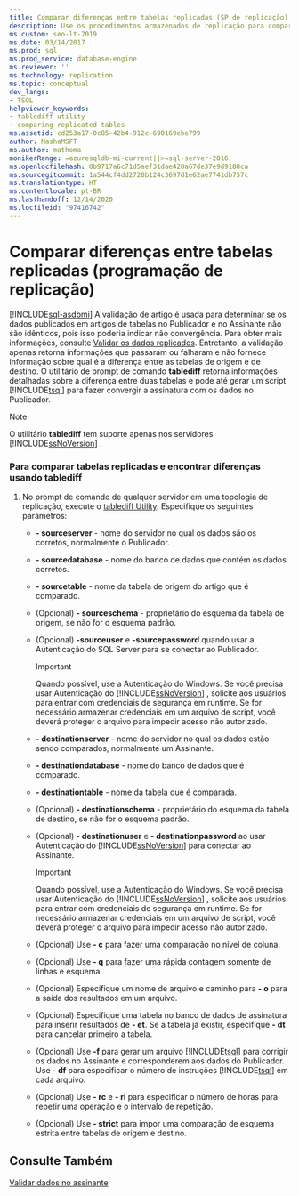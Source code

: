 ```yaml
---
title: Comparar diferenças entre tabelas replicadas (SP de replicação)
description: Use os procedimentos armazenados de replicação para comparar as diferenças entre as tabelas replicadas no Publicador e no Assinante.
ms.custom: seo-lt-2019
ms.date: 03/14/2017
ms.prod: sql
ms.prod_service: database-engine
ms.reviewer: ''
ms.technology: replication
ms.topic: conceptual
dev_langs:
- TSQL
helpviewer_keywords:
- tablediff utility
- comparing replicated tables
ms.assetid: cd253a17-0c85-42b4-912c-690169ebe799
author: MashaMSFT
ms.author: mathoma
monikerRange: =azuresqldb-mi-current||>=sql-server-2016
ms.openlocfilehash: 0b9717a6c71d5aef31dae428a67de37e9d9188ca
ms.sourcegitcommit: 1a544cf4dd2720b124c3697d1e62ae7741db757c
ms.translationtype: HT
ms.contentlocale: pt-BR
ms.lasthandoff: 12/14/2020
ms.locfileid: "97416742"
---
```

# <a name="compare-differences-between-replicated-tables-replication-programming"></a>Comparar diferenças entre tabelas replicadas (programação de replicação)
[!INCLUDE[sql-asdbmi](../../../includes/applies-to-version/sql-asdbmi.md)]
  A validação de artigo é usada para determinar se os dados publicados em artigos de tabelas no Publicador e no Assinante não são idênticos, pois isso poderia indicar não convergência. Para obter mais informações, consulte [Validar os dados replicados](../../../relational-databases/replication/validate-data-at-the-subscriber.md). Entretanto, a validação apenas retorna informações que passaram ou falharam e não fornece informação sobre qual é a diferença entre as tabelas de origem e de destino. O utilitário de prompt de comando **tablediff** retorna informações detalhadas sobre a diferença entre duas tabelas e pode até gerar um script [!INCLUDE[tsql](../../../includes/tsql-md.md)] para fazer convergir a assinatura com os dados no Publicador.  
  
> [!NOTE]  
>  O utilitário **tablediff** tem suporte apenas nos servidores [!INCLUDE[ssNoVersion](../../../includes/ssnoversion-md.md)] .  
  
### <a name="to-compare-replicated-tables-for-differences-using-tablediff"></a>Para comparar tabelas replicadas e encontrar diferenças usando tablediff  
  
1.  No prompt de comando de qualquer servidor em uma topologia de replicação, execute o [tablediff Utility](../../../tools/tablediff-utility.md). Especifique os seguintes parâmetros:  
  
    -   **- sourceserver** - nome do servidor no qual os dados são os corretos, normalmente o Publicador.  
  
    -   **- sourcedatabase** - nome do banco de dados que contém os dados corretos.  
  
    -   **- sourcetable** - nome da tabela de origem do artigo que é comparado.  
  
    -   (Opcional) **- sourceschema** - proprietário do esquema da tabela de origem, se não for o esquema padrão.  
  
    -   (Opcional) **-sourceuser** e **-sourcepassword** quando usar a Autenticação do SQL Server para se conectar ao Publicador.  
  
        > [!IMPORTANT]  
        >  Quando possível, use a Autenticação do Windows. Se você precisa usar Autenticação do [!INCLUDE[ssNoVersion](../../../includes/ssnoversion-md.md)] , solicite aos usuários para entrar com credenciais de segurança em runtime. Se for necessário armazenar credenciais em um arquivo de script, você deverá proteger o arquivo para impedir acesso não autorizado.  
  
    -   **- destinationserver** - nome do servidor no qual os dados estão sendo comparados, normalmente um Assinante.  
  
    -   **- destinationdatabase** - nome do banco de dados que é comparado.  
  
    -   **- destinationtable** - nome da tabela que é comparada.  
  
    -   (Opcional) **- destinationschema** - proprietário do esquema da tabela de destino, se não for o esquema padrão.  
  
    -   (Opcional) **- destinationuser** e **- destinationpassword** ao usar Autenticação do [!INCLUDE[ssNoVersion](../../../includes/ssnoversion-md.md)] para conectar ao Assinante.  
  
        > [!IMPORTANT]  
        >  Quando possível, use a Autenticação do Windows. Se você precisa usar Autenticação do [!INCLUDE[ssNoVersion](../../../includes/ssnoversion-md.md)] , solicite aos usuários para entrar com credenciais de segurança em runtime. Se for necessário armazenar credenciais em um arquivo de script, você deverá proteger o arquivo para impedir acesso não autorizado.  
  
    -   (Opcional) Use **- c** para fazer uma comparação no nível de coluna.  
  
    -   (Opcional) Use **- q** para fazer uma rápida contagem somente de linhas e esquema.  
  
    -   (Opcional) Especifique um nome de arquivo e caminho para **- o** para a saída dos resultados em um arquivo.  
  
    -   (Opcional) Especifique uma tabela no banco de dados de assinatura para inserir resultados de **- et**. Se a tabela já existir, especifique **- dt** para cancelar primeiro a tabela.  
  
    -   (Opcional) Use **-f** para gerar um arquivo [!INCLUDE[tsql](../../../includes/tsql-md.md)] para corrigir os dados no Assinante e corresponderem aos dados do Publicador. Use **- df** para especificar o número de instruções [!INCLUDE[tsql](../../../includes/tsql-md.md)] em cada arquivo.  
  
    -   (Opcional) Use **- rc** e **- ri** para especificar o número de horas para repetir uma operação e o intervalo de repetição.  
  
    -   (Opcional) Use **- strict** para impor uma comparação de esquema estrita entre tabelas de origem e destino.  
  
## <a name="see-also"></a>Consulte Também  
 [Validar dados no assinante](../../../relational-databases/replication/validate-data-at-the-subscriber.md)  
  
  
